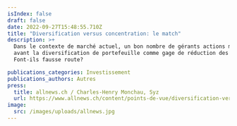 ```yaml
---
isIndex: false
draft: false
date: 2022-09-27T15:48:55.710Z
title: "Diversification versus concentration: le match"
description: >+
  Dans le contexte de marché actuel, un bon nombre de gérants actions met en
  avant la diversification de portefeuille comme gage de réduction des risques.
  Font-ils fausse route?

publications_categories: Investissement
publications_authors: Autres
press:
  title: allnews.ch / Charles-Henry Monchau, Syz
  url: https://www.allnews.ch/content/points-de-vue/diversification-versus-concentration-le-match
image:
  src: /images/uploads/allnews.jpg
---
```

